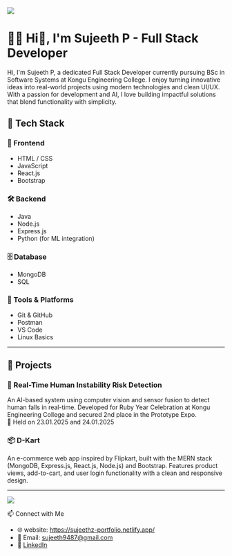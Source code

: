 <img src="https://user-images.githubusercontent.com/86270481/214122618-1bf43327-cdef-456e-81fe-fc71a9070c07.gif">



# 👨‍💻 Hi👋, I'm Sujeeth P - Full Stack Developer

<p align="left">Hi, I'm Sujeeth P, a dedicated Full Stack Developer currently pursuing BSc in Software Systems at Kongu Engineering College. I enjoy turning innovative ideas into real-world projects using modern technologies and clean UI/UX. With a passion for development and AI, I love building impactful solutions that blend functionality with simplicity.</p>


## 🚀 Tech Stack 

### 🧩 Frontend
- HTML / CSS
- JavaScript
- React.js 
- Bootstrap 

### 🛠 Backend
- Java
- Node.js
- Express.js
- Python (for ML integration)

### 🗄️ Database
- MongoDB
- SQL

### 🔧 Tools & Platforms
- Git & GitHub
- Postman
- VS Code
- Linux Basics

---

## 🧠 Projects

### 📌 Real-Time Human Instability Risk Detection
An AI-based system using computer vision and sensor fusion to detect human falls in real-time. Developed for Ruby Year Celebration at Kongu Engineering College and secured 2nd place in the Prototype Expo.  
📅 Held on 23.01.2025 and 24.01.2025

### 📦 D-Kart
An e-commerce web app inspired by Flipkart, built with the MERN stack (MongoDB, Express.js, React.js, Node.js) and Bootstrap. Features product views, add-to-cart, and user login functionality with a clean and responsive design.

---
<img src="https://github-readme-stats.vercel.app/api/top-langs/?username=Sujeeth-P&theme=dark&hide_border=false&include_all_commits=false&count_private=false&layout=compact">


📫 Connect with Me

- 🌐 website: https://sujeethz-portfolio.netlify.app/ 
- 📧 Email: [sujeeth9487@gmail.com](mailto:sujeeth9487@gmail.com)  
- 🔗 [LinkedIn](https://linkedin.com/in/sujeeth-p)  
  

<!--
**Sujeeth-P/Sujeeth-P** is a ✨ _special_ ✨ repository because its `README.md` (this file) appears on your GitHub profile.

Here are some ideas to get you started:

- 🔭 I’m currently working on ...
- 🌱 I’m currently learning ...
- 👯 I’m looking to collaborate on ...
- 🤔 I’m looking for help with ...
- 💬 Ask me about ...
- 📫 How to reach me: ...
- 😄 Pronouns: ...
- ⚡ Fun fact: ...
-->
